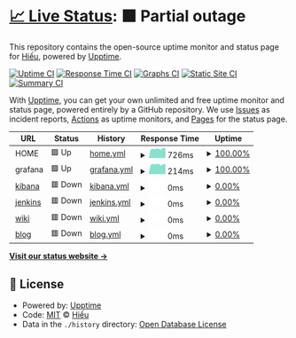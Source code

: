 # [📈 Live Status](https://daotrunghieu.github.io/upptime): <!--live status--> **🟧 Partial outage**

This repository contains the open-source uptime monitor and status page for [Hiếu](https://daotrunghieu.github.io/upptime), powered by [Upptime](https://github.com/upptime/upptime).

[![Uptime CI](https://github.com/daotrunghieu/upptime/workflows/Uptime%20CI/badge.svg)](https://github.com/daotrunghieu/upptime/actions?query=workflow%3A%22Uptime+CI%22)
[![Response Time CI](https://github.com/daotrunghieu/upptime/workflows/Response%20Time%20CI/badge.svg)](https://github.com/daotrunghieu/upptime/actions?query=workflow%3A%22Response+Time+CI%22)
[![Graphs CI](https://github.com/daotrunghieu/upptime/workflows/Graphs%20CI/badge.svg)](https://github.com/daotrunghieu/upptime/actions?query=workflow%3A%22Graphs+CI%22)
[![Static Site CI](https://github.com/daotrunghieu/upptime/workflows/Static%20Site%20CI/badge.svg)](https://github.com/daotrunghieu/upptime/actions?query=workflow%3A%22Static+Site+CI%22)
[![Summary CI](https://github.com/daotrunghieu/upptime/workflows/Summary%20CI/badge.svg)](https://github.com/daotrunghieu/upptime/actions?query=workflow%3A%22Summary+CI%22)

With [Upptime](https://upptime.js.org), you can get your own unlimited and free uptime monitor and status page, powered entirely by a GitHub repository. We use [Issues](https://github.com/daotrunghieu/upptime/issues) as incident reports, [Actions](https://github.com/daotrunghieu/upptime/actions) as uptime monitors, and [Pages](https://daotrunghieu.github.io/upptime) for the status page.

<!--start: status pages-->
<!-- This summary is generated by Upptime (https://github.com/upptime/upptime) -->
<!-- Do not edit this manually, your changes will be overwritten -->
<!-- prettier-ignore -->
| URL | Status | History | Response Time | Uptime |
| --- | ------ | ------- | ------------- | ------ |
| <img alt="" src="https://favicons.githubusercontent.com/null" height="13"> HOME | 🟩 Up | [home.yml](https://github.com/daotrunghieu/upptime/commits/HEAD/history/home.yml) | <details><summary><img alt="Response time graph" src="./graphs/home/response-time-week.png" height="20"> 726ms</summary><br><a href="https://status.daotrunghieu.com/history/home"><img alt="Response time 725" src="https://img.shields.io/endpoint?url=https%3A%2F%2Fraw.githubusercontent.com%2Fdaotrunghieu%2Fupptime%2FHEAD%2Fapi%2Fhome%2Fresponse-time.json"></a><br><a href="https://status.daotrunghieu.com/history/home"><img alt="24-hour response time 647" src="https://img.shields.io/endpoint?url=https%3A%2F%2Fraw.githubusercontent.com%2Fdaotrunghieu%2Fupptime%2FHEAD%2Fapi%2Fhome%2Fresponse-time-day.json"></a><br><a href="https://status.daotrunghieu.com/history/home"><img alt="7-day response time 726" src="https://img.shields.io/endpoint?url=https%3A%2F%2Fraw.githubusercontent.com%2Fdaotrunghieu%2Fupptime%2FHEAD%2Fapi%2Fhome%2Fresponse-time-week.json"></a><br><a href="https://status.daotrunghieu.com/history/home"><img alt="30-day response time 715" src="https://img.shields.io/endpoint?url=https%3A%2F%2Fraw.githubusercontent.com%2Fdaotrunghieu%2Fupptime%2FHEAD%2Fapi%2Fhome%2Fresponse-time-month.json"></a><br><a href="https://status.daotrunghieu.com/history/home"><img alt="1-year response time 732" src="https://img.shields.io/endpoint?url=https%3A%2F%2Fraw.githubusercontent.com%2Fdaotrunghieu%2Fupptime%2FHEAD%2Fapi%2Fhome%2Fresponse-time-year.json"></a></details> | <details><summary><a href="https://status.daotrunghieu.com/history/home">100.00%</a></summary><a href="https://status.daotrunghieu.com/history/home"><img alt="All-time uptime 80.15%" src="https://img.shields.io/endpoint?url=https%3A%2F%2Fraw.githubusercontent.com%2Fdaotrunghieu%2Fupptime%2FHEAD%2Fapi%2Fhome%2Fuptime.json"></a><br><a href="https://status.daotrunghieu.com/history/home"><img alt="24-hour uptime 100.00%" src="https://img.shields.io/endpoint?url=https%3A%2F%2Fraw.githubusercontent.com%2Fdaotrunghieu%2Fupptime%2FHEAD%2Fapi%2Fhome%2Fuptime-day.json"></a><br><a href="https://status.daotrunghieu.com/history/home"><img alt="7-day uptime 100.00%" src="https://img.shields.io/endpoint?url=https%3A%2F%2Fraw.githubusercontent.com%2Fdaotrunghieu%2Fupptime%2FHEAD%2Fapi%2Fhome%2Fuptime-week.json"></a><br><a href="https://status.daotrunghieu.com/history/home"><img alt="30-day uptime 100.00%" src="https://img.shields.io/endpoint?url=https%3A%2F%2Fraw.githubusercontent.com%2Fdaotrunghieu%2Fupptime%2FHEAD%2Fapi%2Fhome%2Fuptime-month.json"></a><br><a href="https://status.daotrunghieu.com/history/home"><img alt="1-year uptime 71.23%" src="https://img.shields.io/endpoint?url=https%3A%2F%2Fraw.githubusercontent.com%2Fdaotrunghieu%2Fupptime%2FHEAD%2Fapi%2Fhome%2Fuptime-year.json"></a></details>
| <img alt="" src="https://favicons.githubusercontent.com/null" height="13"> grafana | 🟩 Up | [grafana.yml](https://github.com/daotrunghieu/upptime/commits/HEAD/history/grafana.yml) | <details><summary><img alt="Response time graph" src="./graphs/grafana/response-time-week.png" height="20"> 214ms</summary><br><a href="https://status.daotrunghieu.com/history/grafana"><img alt="Response time 213" src="https://img.shields.io/endpoint?url=https%3A%2F%2Fraw.githubusercontent.com%2Fdaotrunghieu%2Fupptime%2FHEAD%2Fapi%2Fgrafana%2Fresponse-time.json"></a><br><a href="https://status.daotrunghieu.com/history/grafana"><img alt="24-hour response time 191" src="https://img.shields.io/endpoint?url=https%3A%2F%2Fraw.githubusercontent.com%2Fdaotrunghieu%2Fupptime%2FHEAD%2Fapi%2Fgrafana%2Fresponse-time-day.json"></a><br><a href="https://status.daotrunghieu.com/history/grafana"><img alt="7-day response time 214" src="https://img.shields.io/endpoint?url=https%3A%2F%2Fraw.githubusercontent.com%2Fdaotrunghieu%2Fupptime%2FHEAD%2Fapi%2Fgrafana%2Fresponse-time-week.json"></a><br><a href="https://status.daotrunghieu.com/history/grafana"><img alt="30-day response time 207" src="https://img.shields.io/endpoint?url=https%3A%2F%2Fraw.githubusercontent.com%2Fdaotrunghieu%2Fupptime%2FHEAD%2Fapi%2Fgrafana%2Fresponse-time-month.json"></a><br><a href="https://status.daotrunghieu.com/history/grafana"><img alt="1-year response time 214" src="https://img.shields.io/endpoint?url=https%3A%2F%2Fraw.githubusercontent.com%2Fdaotrunghieu%2Fupptime%2FHEAD%2Fapi%2Fgrafana%2Fresponse-time-year.json"></a></details> | <details><summary><a href="https://status.daotrunghieu.com/history/grafana">100.00%</a></summary><a href="https://status.daotrunghieu.com/history/grafana"><img alt="All-time uptime 80.00%" src="https://img.shields.io/endpoint?url=https%3A%2F%2Fraw.githubusercontent.com%2Fdaotrunghieu%2Fupptime%2FHEAD%2Fapi%2Fgrafana%2Fuptime.json"></a><br><a href="https://status.daotrunghieu.com/history/grafana"><img alt="24-hour uptime 100.00%" src="https://img.shields.io/endpoint?url=https%3A%2F%2Fraw.githubusercontent.com%2Fdaotrunghieu%2Fupptime%2FHEAD%2Fapi%2Fgrafana%2Fuptime-day.json"></a><br><a href="https://status.daotrunghieu.com/history/grafana"><img alt="7-day uptime 100.00%" src="https://img.shields.io/endpoint?url=https%3A%2F%2Fraw.githubusercontent.com%2Fdaotrunghieu%2Fupptime%2FHEAD%2Fapi%2Fgrafana%2Fuptime-week.json"></a><br><a href="https://status.daotrunghieu.com/history/grafana"><img alt="30-day uptime 100.00%" src="https://img.shields.io/endpoint?url=https%3A%2F%2Fraw.githubusercontent.com%2Fdaotrunghieu%2Fupptime%2FHEAD%2Fapi%2Fgrafana%2Fuptime-month.json"></a><br><a href="https://status.daotrunghieu.com/history/grafana"><img alt="1-year uptime 71.23%" src="https://img.shields.io/endpoint?url=https%3A%2F%2Fraw.githubusercontent.com%2Fdaotrunghieu%2Fupptime%2FHEAD%2Fapi%2Fgrafana%2Fuptime-year.json"></a></details>
| <img alt="" src="https://favicons.githubusercontent.com/null" height="13"> [kibana](kibana.daotrunghieu.com) | 🟥 Down | [kibana.yml](https://github.com/daotrunghieu/upptime/commits/HEAD/history/kibana.yml) | <details><summary><img alt="Response time graph" src="./graphs/kibana/response-time-week.png" height="20"> 0ms</summary><br><a href="https://status.daotrunghieu.com/history/kibana"><img alt="Response time 1805" src="https://img.shields.io/endpoint?url=https%3A%2F%2Fraw.githubusercontent.com%2Fdaotrunghieu%2Fupptime%2FHEAD%2Fapi%2Fkibana%2Fresponse-time.json"></a><br><a href="https://status.daotrunghieu.com/history/kibana"><img alt="24-hour response time 0" src="https://img.shields.io/endpoint?url=https%3A%2F%2Fraw.githubusercontent.com%2Fdaotrunghieu%2Fupptime%2FHEAD%2Fapi%2Fkibana%2Fresponse-time-day.json"></a><br><a href="https://status.daotrunghieu.com/history/kibana"><img alt="7-day response time 0" src="https://img.shields.io/endpoint?url=https%3A%2F%2Fraw.githubusercontent.com%2Fdaotrunghieu%2Fupptime%2FHEAD%2Fapi%2Fkibana%2Fresponse-time-week.json"></a><br><a href="https://status.daotrunghieu.com/history/kibana"><img alt="30-day response time 0" src="https://img.shields.io/endpoint?url=https%3A%2F%2Fraw.githubusercontent.com%2Fdaotrunghieu%2Fupptime%2FHEAD%2Fapi%2Fkibana%2Fresponse-time-month.json"></a><br><a href="https://status.daotrunghieu.com/history/kibana"><img alt="1-year response time 0" src="https://img.shields.io/endpoint?url=https%3A%2F%2Fraw.githubusercontent.com%2Fdaotrunghieu%2Fupptime%2FHEAD%2Fapi%2Fkibana%2Fresponse-time-year.json"></a></details> | <details><summary><a href="https://status.daotrunghieu.com/history/kibana">0.00%</a></summary><a href="https://status.daotrunghieu.com/history/kibana"><img alt="All-time uptime 27.76%" src="https://img.shields.io/endpoint?url=https%3A%2F%2Fraw.githubusercontent.com%2Fdaotrunghieu%2Fupptime%2FHEAD%2Fapi%2Fkibana%2Fuptime.json"></a><br><a href="https://status.daotrunghieu.com/history/kibana"><img alt="24-hour uptime 0.00%" src="https://img.shields.io/endpoint?url=https%3A%2F%2Fraw.githubusercontent.com%2Fdaotrunghieu%2Fupptime%2FHEAD%2Fapi%2Fkibana%2Fuptime-day.json"></a><br><a href="https://status.daotrunghieu.com/history/kibana"><img alt="7-day uptime 0.00%" src="https://img.shields.io/endpoint?url=https%3A%2F%2Fraw.githubusercontent.com%2Fdaotrunghieu%2Fupptime%2FHEAD%2Fapi%2Fkibana%2Fuptime-week.json"></a><br><a href="https://status.daotrunghieu.com/history/kibana"><img alt="30-day uptime 0.00%" src="https://img.shields.io/endpoint?url=https%3A%2F%2Fraw.githubusercontent.com%2Fdaotrunghieu%2Fupptime%2FHEAD%2Fapi%2Fkibana%2Fuptime-month.json"></a><br><a href="https://status.daotrunghieu.com/history/kibana"><img alt="1-year uptime 0.00%" src="https://img.shields.io/endpoint?url=https%3A%2F%2Fraw.githubusercontent.com%2Fdaotrunghieu%2Fupptime%2FHEAD%2Fapi%2Fkibana%2Fuptime-year.json"></a></details>
| <img alt="" src="https://favicons.githubusercontent.com/null" height="13"> [jenkins](ci.daotrunghieu.com) | 🟥 Down | [jenkins.yml](https://github.com/daotrunghieu/upptime/commits/HEAD/history/jenkins.yml) | <details><summary><img alt="Response time graph" src="./graphs/jenkins/response-time-week.png" height="20"> 0ms</summary><br><a href="https://status.daotrunghieu.com/history/jenkins"><img alt="Response time 1571" src="https://img.shields.io/endpoint?url=https%3A%2F%2Fraw.githubusercontent.com%2Fdaotrunghieu%2Fupptime%2FHEAD%2Fapi%2Fjenkins%2Fresponse-time.json"></a><br><a href="https://status.daotrunghieu.com/history/jenkins"><img alt="24-hour response time 0" src="https://img.shields.io/endpoint?url=https%3A%2F%2Fraw.githubusercontent.com%2Fdaotrunghieu%2Fupptime%2FHEAD%2Fapi%2Fjenkins%2Fresponse-time-day.json"></a><br><a href="https://status.daotrunghieu.com/history/jenkins"><img alt="7-day response time 0" src="https://img.shields.io/endpoint?url=https%3A%2F%2Fraw.githubusercontent.com%2Fdaotrunghieu%2Fupptime%2FHEAD%2Fapi%2Fjenkins%2Fresponse-time-week.json"></a><br><a href="https://status.daotrunghieu.com/history/jenkins"><img alt="30-day response time 0" src="https://img.shields.io/endpoint?url=https%3A%2F%2Fraw.githubusercontent.com%2Fdaotrunghieu%2Fupptime%2FHEAD%2Fapi%2Fjenkins%2Fresponse-time-month.json"></a><br><a href="https://status.daotrunghieu.com/history/jenkins"><img alt="1-year response time 1548" src="https://img.shields.io/endpoint?url=https%3A%2F%2Fraw.githubusercontent.com%2Fdaotrunghieu%2Fupptime%2FHEAD%2Fapi%2Fjenkins%2Fresponse-time-year.json"></a></details> | <details><summary><a href="https://status.daotrunghieu.com/history/jenkins">0.00%</a></summary><a href="https://status.daotrunghieu.com/history/jenkins"><img alt="All-time uptime 47.72%" src="https://img.shields.io/endpoint?url=https%3A%2F%2Fraw.githubusercontent.com%2Fdaotrunghieu%2Fupptime%2FHEAD%2Fapi%2Fjenkins%2Fuptime.json"></a><br><a href="https://status.daotrunghieu.com/history/jenkins"><img alt="24-hour uptime 0.00%" src="https://img.shields.io/endpoint?url=https%3A%2F%2Fraw.githubusercontent.com%2Fdaotrunghieu%2Fupptime%2FHEAD%2Fapi%2Fjenkins%2Fuptime-day.json"></a><br><a href="https://status.daotrunghieu.com/history/jenkins"><img alt="7-day uptime 0.00%" src="https://img.shields.io/endpoint?url=https%3A%2F%2Fraw.githubusercontent.com%2Fdaotrunghieu%2Fupptime%2FHEAD%2Fapi%2Fjenkins%2Fuptime-week.json"></a><br><a href="https://status.daotrunghieu.com/history/jenkins"><img alt="30-day uptime 0.00%" src="https://img.shields.io/endpoint?url=https%3A%2F%2Fraw.githubusercontent.com%2Fdaotrunghieu%2Fupptime%2FHEAD%2Fapi%2Fjenkins%2Fuptime-month.json"></a><br><a href="https://status.daotrunghieu.com/history/jenkins"><img alt="1-year uptime 24.42%" src="https://img.shields.io/endpoint?url=https%3A%2F%2Fraw.githubusercontent.com%2Fdaotrunghieu%2Fupptime%2FHEAD%2Fapi%2Fjenkins%2Fuptime-year.json"></a></details>
| <img alt="" src="https://favicons.githubusercontent.com/null" height="13"> [wiki](wiki.daotrunghieu.com) | 🟥 Down | [wiki.yml](https://github.com/daotrunghieu/upptime/commits/HEAD/history/wiki.yml) | <details><summary><img alt="Response time graph" src="./graphs/wiki/response-time-week.png" height="20"> 0ms</summary><br><a href="https://status.daotrunghieu.com/history/wiki"><img alt="Response time 1184" src="https://img.shields.io/endpoint?url=https%3A%2F%2Fraw.githubusercontent.com%2Fdaotrunghieu%2Fupptime%2FHEAD%2Fapi%2Fwiki%2Fresponse-time.json"></a><br><a href="https://status.daotrunghieu.com/history/wiki"><img alt="24-hour response time 0" src="https://img.shields.io/endpoint?url=https%3A%2F%2Fraw.githubusercontent.com%2Fdaotrunghieu%2Fupptime%2FHEAD%2Fapi%2Fwiki%2Fresponse-time-day.json"></a><br><a href="https://status.daotrunghieu.com/history/wiki"><img alt="7-day response time 0" src="https://img.shields.io/endpoint?url=https%3A%2F%2Fraw.githubusercontent.com%2Fdaotrunghieu%2Fupptime%2FHEAD%2Fapi%2Fwiki%2Fresponse-time-week.json"></a><br><a href="https://status.daotrunghieu.com/history/wiki"><img alt="30-day response time 0" src="https://img.shields.io/endpoint?url=https%3A%2F%2Fraw.githubusercontent.com%2Fdaotrunghieu%2Fupptime%2FHEAD%2Fapi%2Fwiki%2Fresponse-time-month.json"></a><br><a href="https://status.daotrunghieu.com/history/wiki"><img alt="1-year response time 1216" src="https://img.shields.io/endpoint?url=https%3A%2F%2Fraw.githubusercontent.com%2Fdaotrunghieu%2Fupptime%2FHEAD%2Fapi%2Fwiki%2Fresponse-time-year.json"></a></details> | <details><summary><a href="https://status.daotrunghieu.com/history/wiki">0.00%</a></summary><a href="https://status.daotrunghieu.com/history/wiki"><img alt="All-time uptime 41.54%" src="https://img.shields.io/endpoint?url=https%3A%2F%2Fraw.githubusercontent.com%2Fdaotrunghieu%2Fupptime%2FHEAD%2Fapi%2Fwiki%2Fuptime.json"></a><br><a href="https://status.daotrunghieu.com/history/wiki"><img alt="24-hour uptime 0.00%" src="https://img.shields.io/endpoint?url=https%3A%2F%2Fraw.githubusercontent.com%2Fdaotrunghieu%2Fupptime%2FHEAD%2Fapi%2Fwiki%2Fuptime-day.json"></a><br><a href="https://status.daotrunghieu.com/history/wiki"><img alt="7-day uptime 0.00%" src="https://img.shields.io/endpoint?url=https%3A%2F%2Fraw.githubusercontent.com%2Fdaotrunghieu%2Fupptime%2FHEAD%2Fapi%2Fwiki%2Fuptime-week.json"></a><br><a href="https://status.daotrunghieu.com/history/wiki"><img alt="30-day uptime 0.00%" src="https://img.shields.io/endpoint?url=https%3A%2F%2Fraw.githubusercontent.com%2Fdaotrunghieu%2Fupptime%2FHEAD%2Fapi%2Fwiki%2Fuptime-month.json"></a><br><a href="https://status.daotrunghieu.com/history/wiki"><img alt="1-year uptime 15.72%" src="https://img.shields.io/endpoint?url=https%3A%2F%2Fraw.githubusercontent.com%2Fdaotrunghieu%2Fupptime%2FHEAD%2Fapi%2Fwiki%2Fuptime-year.json"></a></details>
| <img alt="" src="https://favicons.githubusercontent.com/null" height="13"> [blog](blog.daotrunghieu.com) | 🟥 Down | [blog.yml](https://github.com/daotrunghieu/upptime/commits/HEAD/history/blog.yml) | <details><summary><img alt="Response time graph" src="./graphs/blog/response-time-week.png" height="20"> 0ms</summary><br><a href="https://status.daotrunghieu.com/history/blog"><img alt="Response time 1237" src="https://img.shields.io/endpoint?url=https%3A%2F%2Fraw.githubusercontent.com%2Fdaotrunghieu%2Fupptime%2FHEAD%2Fapi%2Fblog%2Fresponse-time.json"></a><br><a href="https://status.daotrunghieu.com/history/blog"><img alt="24-hour response time 0" src="https://img.shields.io/endpoint?url=https%3A%2F%2Fraw.githubusercontent.com%2Fdaotrunghieu%2Fupptime%2FHEAD%2Fapi%2Fblog%2Fresponse-time-day.json"></a><br><a href="https://status.daotrunghieu.com/history/blog"><img alt="7-day response time 0" src="https://img.shields.io/endpoint?url=https%3A%2F%2Fraw.githubusercontent.com%2Fdaotrunghieu%2Fupptime%2FHEAD%2Fapi%2Fblog%2Fresponse-time-week.json"></a><br><a href="https://status.daotrunghieu.com/history/blog"><img alt="30-day response time 0" src="https://img.shields.io/endpoint?url=https%3A%2F%2Fraw.githubusercontent.com%2Fdaotrunghieu%2Fupptime%2FHEAD%2Fapi%2Fblog%2Fresponse-time-month.json"></a><br><a href="https://status.daotrunghieu.com/history/blog"><img alt="1-year response time 1301" src="https://img.shields.io/endpoint?url=https%3A%2F%2Fraw.githubusercontent.com%2Fdaotrunghieu%2Fupptime%2FHEAD%2Fapi%2Fblog%2Fresponse-time-year.json"></a></details> | <details><summary><a href="https://status.daotrunghieu.com/history/blog">0.00%</a></summary><a href="https://status.daotrunghieu.com/history/blog"><img alt="All-time uptime 47.73%" src="https://img.shields.io/endpoint?url=https%3A%2F%2Fraw.githubusercontent.com%2Fdaotrunghieu%2Fupptime%2FHEAD%2Fapi%2Fblog%2Fuptime.json"></a><br><a href="https://status.daotrunghieu.com/history/blog"><img alt="24-hour uptime 0.00%" src="https://img.shields.io/endpoint?url=https%3A%2F%2Fraw.githubusercontent.com%2Fdaotrunghieu%2Fupptime%2FHEAD%2Fapi%2Fblog%2Fuptime-day.json"></a><br><a href="https://status.daotrunghieu.com/history/blog"><img alt="7-day uptime 0.00%" src="https://img.shields.io/endpoint?url=https%3A%2F%2Fraw.githubusercontent.com%2Fdaotrunghieu%2Fupptime%2FHEAD%2Fapi%2Fblog%2Fuptime-week.json"></a><br><a href="https://status.daotrunghieu.com/history/blog"><img alt="30-day uptime 0.00%" src="https://img.shields.io/endpoint?url=https%3A%2F%2Fraw.githubusercontent.com%2Fdaotrunghieu%2Fupptime%2FHEAD%2Fapi%2Fblog%2Fuptime-month.json"></a><br><a href="https://status.daotrunghieu.com/history/blog"><img alt="1-year uptime 24.43%" src="https://img.shields.io/endpoint?url=https%3A%2F%2Fraw.githubusercontent.com%2Fdaotrunghieu%2Fupptime%2FHEAD%2Fapi%2Fblog%2Fuptime-year.json"></a></details>

<!--end: status pages-->

[**Visit our status website →**](https://daotrunghieu.github.io/upptime)

## 📄 License

- Powered by: [Upptime](https://github.com/upptime/upptime)
- Code: [MIT](./LICENSE) © [Hiếu](https://daotrunghieu.github.io/upptime)
- Data in the `./history` directory: [Open Database License](https://opendatacommons.org/licenses/odbl/1-0/)

